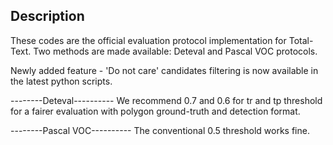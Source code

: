 ## Description

These codes are the official evaluation protocol implementation for Total-Text. Two methods are made available: Deteval and Pascal VOC protocols.

Newly added feature - 'Do not care' candidates filtering is now available in the latest python scripts.

--------Deteval----------
We recommend 0.7 and 0.6 for tr and tp threshold for a fairer evaluation with polygon ground-truth and detection format.

--------Pascal VOC----------
The conventional 0.5 threshold works fine.
